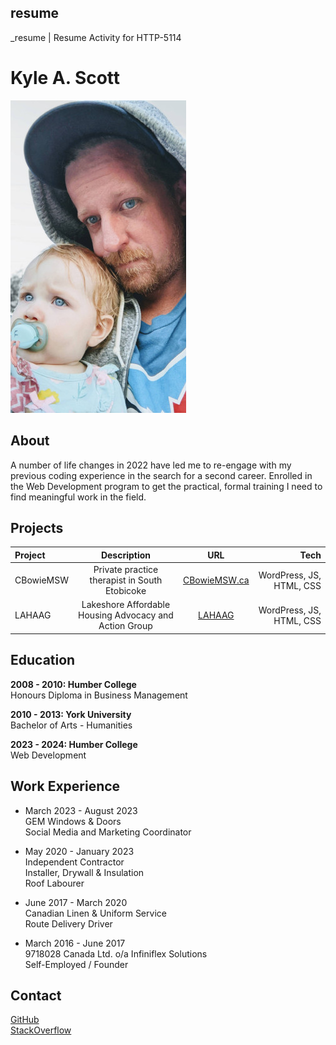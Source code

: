 ## resume
_resume | Resume Activity for HTTP-5114

# Kyle A. Scott

![My daughter and I](_readme/portrait2.jpg)

## About

A number of life changes in 2022 have led me to re-engage with my previous coding experience in the search for a second career. Enrolled in the Web Development program to get the practical, formal training I need to find meaningful work in the field.

## Projects

| Project | Description | URL | Tech |
| :---    | :----: | :----: | ---:|
| CBowieMSW | Private practice therapist in South Etobicoke |  [CBowieMSW.ca](https://cbowiemsw.ca) | WordPress, JS, HTML, CSS |
| LAHAAG | Lakeshore Affordable Housing Advocacy and Action Group | [LAHAAG](http://lahaag.ca) | WordPress, JS, HTML, CSS |

## Education

**2008 - 2010: Humber College**  
Honours Diploma in Business Management

**2010 - 2013: York University**  
Bachelor of Arts - Humanities

**2023 - 2024: Humber College**  
Web Development

## Work Experience

- March 2023 - August 2023  
GEM Windows & Doors  
Social Media and Marketing Coordinator

- May 2020 - January 2023  
Independent Contractor  
Installer, Drywall & Insulation  
Roof Labourer  

- June 2017 - March 2020  
Canadian Linen & Uniform Service  
Route Delivery Driver  

- March 2016 - June 2017  
9718028 Canada Ltd. o/a Infiniflex Solutions  
Self-Employed / Founder

## Contact

[GitHub](https://github.com/karscott6)  
[StackOverflow](https://stackoverflow.com/users/22524549/karscott6)